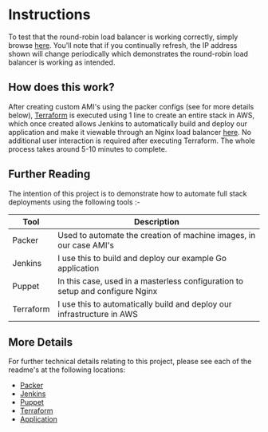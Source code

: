 # Instructions

To test that the round-robin load balancer is working correctly, simply browse [here](http://www.devopper.co.uk/). You'll note that if you continually refresh, the IP address shown will change periodically which demonstrates the round-robin load balancer is working as intended.

## How does this work?

After creating custom AMI's using the packer configs (see for more details below), [Terraform](https://github.com/devopper/basic_stack/tree/master/terraform-config) is executed using 1 line to create an entire stack in AWS, which once created allows Jenkins to automatically build and deploy our application and make it viewable through an Nginx load balancer [here](http://www.devopper.co.uk/). No additional user interaction is required after executing Terraform. The whole process takes around 5-10 minutes to complete.

## Further Reading

The intention of this project is to demonstrate how to automate full stack deployments using the following tools :-

| Tool | Description |
| ---- | ----------- |
| Packer | Used to automate the creation of machine images, in our case AMI's |
| Jenkins | I use this to build and deploy our example Go application |
| Puppet | In this case, used in a masterless configuration to setup and configure Nginx |
| Terraform | I use this to automatically build and deploy our infrastructure in AWS |

## More Details

For further technical details relating to this project, please see each of the readme's at the following locations:

- [Packer](https://github.com/devopper/basic_stack/tree/master/packer-config)
- [Jenkins](https://github.com/devopper/basic_stack/tree/master/jenkins)
- [Puppet](https://github.com/devopper/basic_stack/tree/master/puppet)
- [Terraform](https://github.com/devopper/basic_stack/tree/master/terraform-config)
- [Application](https://github.com/devopper/basic_stack/tree/master/application)

